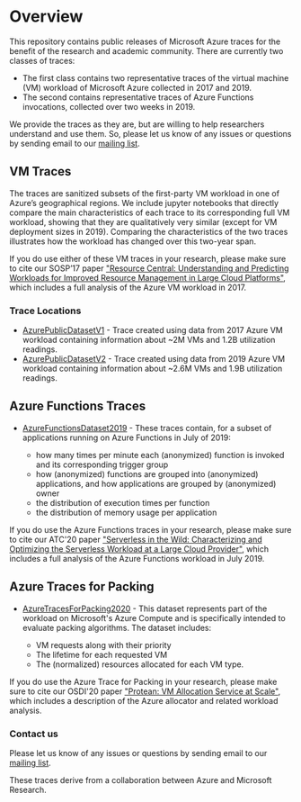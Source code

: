 # Overview

This repository contains public releases of Microsoft Azure traces for the benefit of the research and academic community.
There are currently two classes of traces: 

* The first class contains two representative traces of the virtual machine (VM) workload of Microsoft Azure collected in 2017 and 2019.  
* The second contains representative traces of Azure Functions invocations, collected over two weeks in 2019. 

We provide the traces as they are, but are willing to help researchers understand and use them. So, please let us know of any issues or questions by sending email to our  [mailing list](mailto:azurepublicdataset@service.microsoft.com).

## VM Traces

The traces are sanitized subsets of the first-party VM workload in one of Azure’s geographical regions.  We include jupyter notebooks that directly compare the main characteristics of each trace to its corresponding full VM workload, showing that they are qualitatively very similar (except for VM deployment sizes in 2019).  Comparing the characteristics of the two traces illustrates how the workload has changed over this two-year span.


If you do use either of these VM traces in your research, please make sure to cite our SOSP’17 paper ["Resource Central: Understanding and Predicting Workloads for Improved Resource Management in Large Cloud Platforms"](https://www.microsoft.com/en-us/research/wp-content/uploads/2017/10/Resource-Central-SOSP17.pdf), which includes a full analysis of the Azure VM workload in 2017.

### Trace Locations

* [AzurePublicDatasetV1](azure-datasets-2017/README.md) - Trace created using data from 2017 Azure VM workload containing information about ~2M VMs and 1.2B utilization readings.
* [AzurePublicDatasetV2](azure-datasets-2019/AzurePublicDatasetV2.md) - Trace created using data from 2019 Azure VM workload containing information about ~2.6M VMs and 1.9B utilization readings.

## Azure Functions Traces

* [AzureFunctionsDataset2019](azure-datasets-2019/AzureFunctionsDataset2019.md) - These traces contain, for a subset of applications running on Azure Functions in July of 2019:

  * how many times per minute each (anonymized) function is invoked and its corresponding trigger group
  * how (anonymized) functions are grouped into (anonymized) applications, and how applications are grouped by (anonymized) owner
  * the distribution of execution times per function
  * the distribution of memory usage per application

If you do use the Azure Functions traces in your research, please make sure to cite our ATC'20 paper ["Serverless in the Wild: Characterizing and Optimizing the Serverless Workload at a Large Cloud Provider"](https://www.microsoft.com/en-us/research/uploads/prod/2020/05/serverless-ATC20.pdf), which includes a full analysis of the Azure Functions workload in July 2019.

## Azure Traces for Packing

* [AzureTracesForPacking2020](azure-datasets-2020/README.md) - This dataset represents part of the workload on Microsoft's Azure Compute and is specifically intended to evaluate packing algorithms. The dataset includes:

  * VM requests along with their priority
  * The lifetime for each requested VM
  * The (normalized) resources allocated for each VM type.


If you do use the Azure Trace for Packing in your research, please make sure to cite our OSDI'20 paper ["Protean: VM Allocation Service at Scale"](https://www.usenix.org/system/files/osdi20-hadary.pdf), which includes a description of the Azure allocator and related workload analysis.


### Contact us
Please let us know of any issues or questions by sending email to our [mailing list](mailto:azurepublicdataset@service.microsoft.com).

These traces derive from a collaboration between Azure and Microsoft Research.
